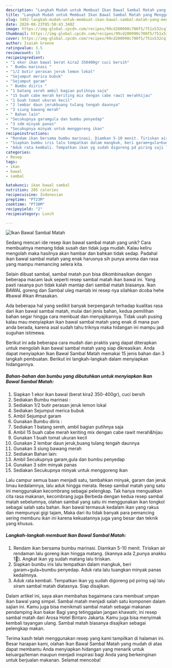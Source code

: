 ```yaml
---
description: "Langkah Mudah untuk Membuat Ikan Bawal Sambal Matah yang Menggugah Selera"
title: "Langkah Mudah untuk Membuat Ikan Bawal Sambal Matah yang Menggugah Selera"
slug: 3492-langkah-mudah-untuk-membuat-ikan-bawal-sambal-matah-yang-menggugah-selera
date: 2020-08-23T05:50:43.340Z
image: https://img-global.cpcdn.com/recipes/99cd200990c700f5/751x532cq70/ikan-bawal-sambal-matah-foto-resep-utama.jpg
thumbnail: https://img-global.cpcdn.com/recipes/99cd200990c700f5/751x532cq70/ikan-bawal-sambal-matah-foto-resep-utama.jpg
cover: https://img-global.cpcdn.com/recipes/99cd200990c700f5/751x532cq70/ikan-bawal-sambal-matah-foto-resep-utama.jpg
author: Isaiah Greene
ratingvalue: 3.5
reviewcount: 15
recipeingredient:
- "1 ekor ikan bawal berat kira2 350400gr cuci bersih"
- " Bumbu marinasi "
- "1/2 butir perasan jeruk lemon lokal"
- "Sejumput merica bubuk"
- "Sejumput garam"
- " Bumbu diiris "
- "1 batang sereh ambil bagian putihnya saja"
- "15 buah cabe merah keriting mix dengan cabe rawit merahhijau"
- "1 buah tomat ukuran kecil"
- "2 lembar daun jerukbuang tulang tengah daunnya"
- "3 siung bawang merah"
- " Bahan lain"
- "Secukupnya garamgula dan bumbu penyedap"
- "3 sdm minyak panas"
- "Secukupnya minyak untuk menggoreng ikan"
recipeinstructions:
- "Rendam ikan bersama bumbu marinasi. Diamkan 5-10 menit. Tiriskan air rendaman lalu goreng ikan hingga matang. (ikannya ada 2,punya anakku 1🤭). Angkat ikan yg sudah matang lalu tiriskan."
- "Siapkan bumbu iris lalu tempatkan dalam mangkuk, beri garam+gula+bumbu penyedap. Aduk rata lalu tuangkan minyak panas kedalmnya."
- "Aduk rata kembali. Tempatkan ikan yg sudah digoreng pd piring saji lalu siram sambal matah diatasnya. Siap disajikan."
categories:
- Resep
tags:
- ikan
- bawal
- sambal

katakunci: ikan bawal sambal 
nutrition: 205 calories
recipecuisine: Indonesian
preptime: "PT23M"
cooktime: "PT30M"
recipeyield: "2"
recipecategory: Lunch

---
```



![Ikan Bawal Sambal Matah](https://img-global.cpcdn.com/recipes/99cd200990c700f5/751x532cq70/ikan-bawal-sambal-matah-foto-resep-utama.jpg)

Sedang mencari ide resep ikan bawal sambal matah yang unik? Cara membuatnya memang tidak susah dan tidak juga mudah. Kalau keliru mengolah maka hasilnya akan hambar dan bahkan tidak sedap. Padahal ikan bawal sambal matah yang enak harusnya sih punya aroma dan rasa yang mampu memancing selera kita.

Selain dibuat sambal, sambal matah pun bisa dikombinasikan dengan beberapa macam lauk seperti resep sambal matah ikan bawal ini. Yang pasti rasanya pun tidak kalah mantap dari sambal matah biasanya. Ikan BAWAL goreng dan Sambal uleg mantab ini resep nya silahkan dcoba hehe #bawal #ikan #masakan.

Ada beberapa hal yang sedikit banyak berpengaruh terhadap kualitas rasa dari ikan bawal sambal matah, mulai dari jenis bahan, kedua pemilihan bahan segar hingga cara membuat dan menyajikannya. Tidak usah pusing kalau mau menyiapkan ikan bawal sambal matah yang enak di mana pun anda berada, karena asal sudah tahu triknya maka hidangan ini mampu jadi suguhan istimewa.


Berikut ini ada beberapa cara mudah dan praktis yang dapat diterapkan untuk mengolah ikan bawal sambal matah yang siap dikreasikan. Anda dapat menyiapkan Ikan Bawal Sambal Matah memakai 15 jenis bahan dan 3 langkah pembuatan. Berikut ini langkah-langkah dalam menyiapkan hidangannya.

<!--inarticleads1-->

##### Bahan-bahan dan bumbu yang dibutuhkan untuk menyiapkan Ikan Bawal Sambal Matah:

1. Siapkan 1 ekor ikan bawal (berat kira2 350-400gr), cuci bersih
1. Sediakan  Bumbu marinasi :
1. Sediakan 1/2 butir perasan jeruk lemon lokal
1. Sediakan Sejumput merica bubuk
1. Ambil Sejumput garam
1. Gunakan  Bumbu diiris :
1. Sediakan 1 batang sereh, ambil bagian putihnya saja
1. Ambil 15 buah cabe merah keriting mix dengan cabe rawit merah&amp;hijau
1. Gunakan 1 buah tomat ukuran kecil
1. Gunakan 2 lembar daun jeruk,buang tulang tengah daunnya
1. Gunakan 3 siung bawang merah
1. Sediakan  Bahan lain:
1. Ambil Secukupnya garam,gula dan bumbu penyedap
1. Gunakan 3 sdm minyak panas
1. Sediakan Secukupnya minyak untuk menggoreng ikan


Lalu campur semua baan menjadi satu, tambahkan minyak, garam dan jeruk limau kedalamnya, lalu aduk hingga merata. Resep sambal matah yang satu ini menggunakan kecombrang sebagai pelengkap. Tak hanya menguatkan cita rasa makanan, kecombrang juga Berbeda dengan kedua resep sambal matah sebelumnya, olahan sambal yang satu ini menggunakan ikan tongkol sebagai salah satu bahan. Ikan bawal termasuk kedalam ikan yang rakus dan mempunyai gigi tajam, Maka dari itu tidak banyak para pemancing sering memburu ikan ini karena kekuatannya juga yang besar dan teknik yang khusus. 

<!--inarticleads2-->

##### Langkah-langkah membuat Ikan Bawal Sambal Matah:

1. Rendam ikan bersama bumbu marinasi. Diamkan 5-10 menit. Tiriskan air rendaman lalu goreng ikan hingga matang. (ikannya ada 2,punya anakku 1🤭). Angkat ikan yg sudah matang lalu tiriskan.
1. Siapkan bumbu iris lalu tempatkan dalam mangkuk, beri garam+gula+bumbu penyedap. Aduk rata lalu tuangkan minyak panas kedalmnya.
1. Aduk rata kembali. Tempatkan ikan yg sudah digoreng pd piring saji lalu siram sambal matah diatasnya. Siap disajikan.


Dalam artikel ini, saya akan membahas bagaimana cara membuat umpan ikan bawal yang simpel. Sambal matah menjadi salah satu komponen dalam sajian ini. Kamu juga bisa menikmati sambal matah sebagai makanan pendamping ikan bakar Bagi yang tetinggalan jangan khawatir, ini resep sambal matah dari Arosa Hotel Bintaro Jakarta. Kamu juga bisa menyimak kembali tayangan ulang. Sambal matah biasanya disajikan sebagai pelengkap makan. 

Terima kasih telah menggunakan resep yang kami tampilkan di halaman ini. Besar harapan kami, olahan Ikan Bawal Sambal Matah yang mudah di atas dapat membantu Anda menyiapkan hidangan yang menarik untuk keluarga/teman maupun menjadi inspirasi bagi Anda yang berkeinginan untuk berjualan makanan. Selamat mencoba!
